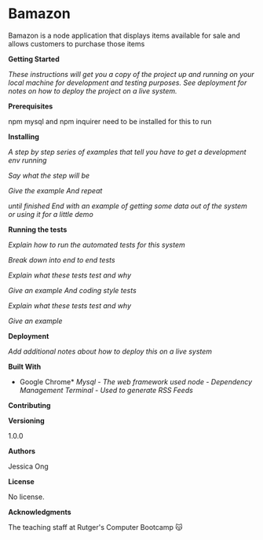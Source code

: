 # Bamazon

Bamazon is a node application that displays items available for sale and allows customers to purchase those items

**Getting Started**

*These instructions will get you a copy of the project up and running on your local machine for development and testing* *purposes. See deployment for notes on how to deploy the project on a live system.*

**Prerequisites**

npm mysql and npm inquirer need to be installed for this to run 

**Installing**

*A step by step series of examples that tell you have to get a development env running*

*Say what the step will be*

*Give the example*
*And repeat*

*until finished*
*End with an example of getting some data out of the system or using it for a little demo*

**Running the tests**

*Explain how to run the automated tests for this system*

*Break down into end to end tests*

*Explain what these tests test and why*

*Give an example*
*And coding style tests*

*Explain what these tests test and why*

*Give an example*

**Deployment**

*Add additional notes about how to deploy this on a live system*

**Built With**

* Google Chrome*
*Mysql - The web framework used*
*node - Dependency Management*
*Terminal - Used to generate RSS Feeds*

**Contributing**

**Versioning**

1.0.0

**Authors**

Jessica Ong

**License**

No license.

**Acknowledgments**

The teaching staff at Rutger's Computer Bootcamp :kissing_cat:
